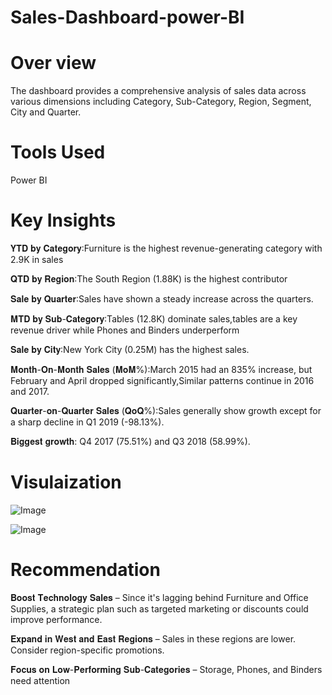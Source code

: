 # Sales-Dashboard-power-BI

# Over view
The dashboard provides a comprehensive analysis of sales data across various
dimensions including Category, Sub-Category, Region, Segment, City and Quarter.

 # Tools Used
 Power BI

 # Key Insights
 
𝐘𝐓𝐃 𝐛𝐲 𝐂𝐚𝐭𝐞𝐠𝐨𝐫𝐲:Furniture is the highest revenue-generating category with 2.9K in sales
 
𝐐𝐓𝐃 𝐛𝐲 𝐑𝐞𝐠𝐢𝐨𝐧:The South Region (1.88K) is the highest contributor
 
𝐒𝐚𝐥𝐞 𝐛𝐲 𝐐𝐮𝐚𝐫𝐭𝐞𝐫:Sales have shown a steady increase across the quarters.
 
𝐌𝐓𝐃 𝐛𝐲 𝐒𝐮𝐛-𝐂𝐚𝐭𝐞𝐠𝐨𝐫𝐲:Tables (12.8K) dominate sales,tables are a key revenue driver while Phones and Binders underperform
 
𝐒𝐚𝐥𝐞 𝐛𝐲 𝐂𝐢𝐭𝐲:New York City (0.25M) has the highest sales.
 
𝐌𝐨𝐧𝐭𝐡-𝐎𝐧-𝐌𝐨𝐧𝐭𝐡 𝐒𝐚𝐥𝐞𝐬 (𝐌𝐨𝐌%):March 2015 had an 835% increase, but February and April dropped significantly,Similar patterns continue in 2016 and 2017.
 
𝐐𝐮𝐚𝐫𝐭𝐞𝐫-𝐨𝐧-𝐐𝐮𝐚𝐫𝐭𝐞𝐫 𝐒𝐚𝐥𝐞𝐬 (𝐐𝐨𝐐%):Sales generally show growth except for a sharp decline in Q1 2019 (-98.13%).
 
𝐁𝐢𝐠𝐠𝐞𝐬𝐭 𝐠𝐫𝐨𝐰𝐭𝐡: Q4 2017 (75.51%) and Q3 2018 (58.99%). 

 # Visulaization
  ![Image](https://github.com/user-attachments/assets/ff08fe87-f4ce-4460-8997-6009fbe3034c)

  ![Image](https://github.com/user-attachments/assets/5d12324d-c6c3-4b00-be86-1e415c31cdb5)

# Recommendation
𝐁𝐨𝐨𝐬𝐭 𝐓𝐞𝐜𝐡𝐧𝐨𝐥𝐨𝐠𝐲 𝐒𝐚𝐥𝐞𝐬 – Since it's lagging behind Furniture and Office Supplies, a strategic plan such as targeted marketing or discounts could improve performance.

𝐄𝐱𝐩𝐚𝐧𝐝 𝐢𝐧 𝐖𝐞𝐬𝐭 𝐚𝐧𝐝 𝐄𝐚𝐬𝐭 𝐑𝐞𝐠𝐢𝐨𝐧𝐬 – Sales in these regions are lower. Consider region-specific promotions.

𝐅𝐨𝐜𝐮𝐬 𝐨𝐧 𝐋𝐨𝐰-𝐏𝐞𝐫𝐟𝐨𝐫𝐦𝐢𝐧𝐠 𝐒𝐮𝐛-𝐂𝐚𝐭𝐞𝐠𝐨𝐫𝐢𝐞𝐬 – Storage, Phones, and Binders need attention

